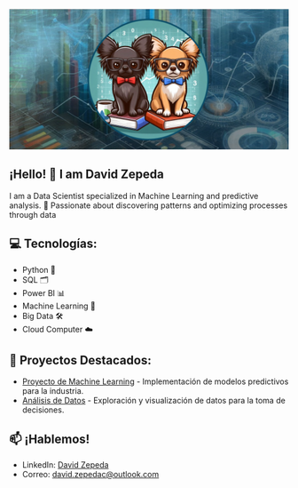 <!-- Banner -->
<p align="center">
  <img src="https://github.com/DavidZepedaC/DavidZepedaC/blob/main/BANNER2GS.png" />
</p>

## ¡Hello! 👋 I am David Zepeda 

I am a Data Scientist specialized in Machine Learning and predictive analysis. 🚀 Passionate about discovering patterns and optimizing processes through data

## 💻 Tecnologías:
- Python 🐍
- SQL 🗂️
- Power BI 📊
- Machine Learning 🤖
- Big Data 🛠️
- Cloud Computer ☁️

## 🚀 Proyectos Destacados:
- [Proyecto de Machine Learning](https://github.com/ExterWolf/proyecto-ml) - Implementación de modelos predictivos para la industria.
- [Análisis de Datos](https://github.com/ExterWolf/analisis-datos) - Exploración y visualización de datos para la toma de decisiones.

## 📫 ¡Hablemos!
- LinkedIn: [David Zepeda](https://www.linkedin.com/in/davidzepedac/)
- Correo: david.zepedac@outlook.com

